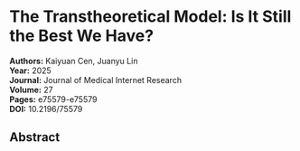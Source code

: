 # The Transtheoretical Model: Is It Still the Best We Have?

**Authors:** Kaiyuan Cen, Juanyu Lin  
**Year:** 2025  
**Journal:** Journal of Medical Internet Research  
**Volume:** 27  
**Pages:** e75579-e75579  
**DOI:** 10.2196/75579  

## Abstract


